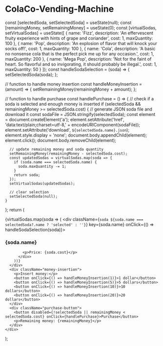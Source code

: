 # ColaCo-Vending-Machine

const [selectedSoda, setSelectedSoda] = useState(null);
  const [remainingMoney, setRemainingMoney] = useState(0);
  const [virtualSodas, setVirtualSodas] = useState([
    { name: 'Fizz', description: 'An effervescent fruity experience with hints of grape and coriander', cost: 1, maxQuantity: 100 },
    { name: 'Pop', description: 'An explosion of flavor that will knock your socks off!', cost: 1, maxQuantity: 100 },
    { name: 'Cola', description: 'A basic no nonsense cola that is the perfect pick me up for any occasion.', cost: 1, maxQuantity: 200 },
    { name: 'Mega Pop', description: 'Not for the faint of heart. So flavorful and so invigorating, it should probably be illegal.', cost: 1, maxQuantity: 50 }
  ]);
  const handleSodaSelection = (soda) => {
    setSelectedSoda(soda);
  };

  // function to handle money insertion
  const handleMoneyInsertion = (amount) => {
    setRemainingMoney(remainingMoney + amount);
  };

  // function to handle purchase
  const handlePurchase = () => {
    // check if a soda is selected and enough money is inserted
    if (selectedSoda && remainingMoney >= selectedSoda.cost) {
      // generate JSON soda file and download it
      const sodaFile = JSON.stringify(selectedSoda);
      const element = document.createElement('a');
      element.setAttribute('href', 'data:text/plain;charset=utf-8,' + encodeURIComponent(sodaFile));
      element.setAttribute('download', `${selectedSoda.name}.json`);
      element.style.display = 'none';
      document.body.appendChild(element);
      element.click();
      document.body.removeChild(element);

      // update remaining money and soda quantity
      setRemainingMoney(remainingMoney - selectedSoda.cost);
      const updatedSodas = virtualSodas.map(soda => {
        if (soda.name === selectedSoda.name) {
          soda.maxQuantity -= 1;
        }
        return soda;
      });
      setVirtualSodas(updatedSodas);

      // clear selection
      setSelectedSoda(null);
    }
  };
  return (
    <div className="vending-machine">
      <div className="soda-selection">
        {virtualSodas.map(soda => (
          <div className={`soda ${soda.name === selectedSoda?.name ? 'selected' : ''}`} key={soda.name} onClick={() => handleSodaSelection(soda)}>
            <h3>{soda.name}</h3>
            
            <p>Price: {soda.cost}</p>
          </div>
        ))}
      </div>
      <div className="money-insertion">
        <p>Insert money:</p>
        <button onClick={() => handleMoneyInsertion(1)}>1 dollar</button>
        <button onClick={() => handleMoneyInsertion(5)}>5 dollars</button>
        <button onClick={() => handleMoneyInsertion(10)}>10 dollars</button>
        <button onClick={() => handleMoneyInsertion(20)}>20 dollars</button>
      </div>
      <div className="purchase-button">
        <button disabled={!selectedSoda || remainingMoney < selectedSoda.cost} onClick={handlePurchase}>Purchase</button>
        <p>Remaining money: {remainingMoney}</p>
      </div>
    </div>
  );